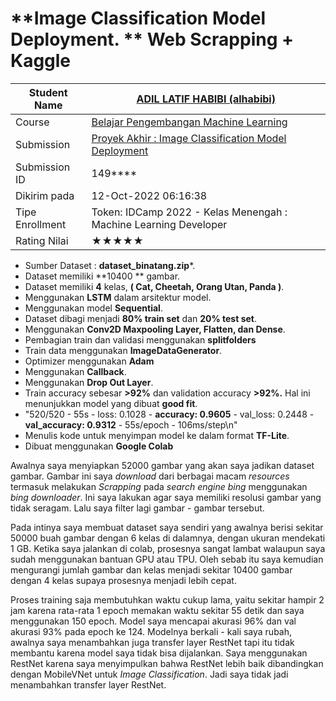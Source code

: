#      		**Image Classification Model Deployment. **                                                                							**Web Scrapping + Kaggle**



| Student Name    | [ADIL LATIF HABIBI (alhabibi)](https://www.dicoding.com/users/alhabibi) |
| --------------- | ------------------------------------------------------------ |
| Course          | [Belajar Pengembangan Machine Learning](https://www.dicoding.com/academies/185) |
| Submission      | [Proyek Akhir : Image Classification Model Deployment](https://www.dicoding.com/academies/185/tutorials/10629) |
| Submission ID   | 149****                                                      |
| Dikirim pada    | 12-Oct-2022 06:16:38                                         |
| Tipe Enrollment | Token: IDCamp 2022 - Kelas Menengah : Machine Learning Developer |
| Rating Nilai    | ★★★★★                                                        |



* Sumber Dataset : **dataset_binatang.zip***.
* Dataset memiliki **10400 ** gambar.
* Dataset memiliki **4** kelas, **( Cat, Cheetah, Orang Utan, Panda )**.
* Menggunakan **LSTM** dalam arsitektur model.
* Menggunakan model **Sequential**.
* Dataset dibagi menjadi **80% train set** dan **20% test set**.
* Menggunakan **Conv2D Maxpooling Layer, Flatten, dan Dense**.
* Pembagian train dan validasi menggunakan **splitfolders** 
* Train data menggunakan **ImageDataGenerator**.
* Optimizer menggunakan **Adam**
* Menggunakan **Callback**.
* Menggunakan **Drop Out Layer**.
* Train accuracy sebesar **>92%** dan validation accuracy **>92%.** Hal ini menunjukkan model yang dibuat **good fit**.
* "520/520 - 55s - loss: 0.1028 - **accuracy: 0.9605** - val_loss: 0.2448 - **val_accuracy: 0.9312** - 55s/epoch - 106ms/step\n"
* Menulis kode untuk menyimpan model ke dalam format **TF-Lite**.
* Dibuat menggunakan **Google Colab**

Awalnya saya menyiapkan 52000 gambar yang akan saya jadikan dataset gambar. Gambar ini saya *download* dari berbagai macam *resources* termasuk melakukan *Scrapping* pada *search engine bing* menggunakan *bing downloader*. Ini saya lakukan agar saya memiliki resolusi gambar yang tidak seragam. Lalu saya filter lagi gambar - gambar tersebut. 

Pada intinya saya membuat dataset saya sendiri yang awalnya berisi sekitar 50000 buah gambar dengan 6 kelas di dalamnya, dengan ukuran mendekati 1 GB. Ketika saya jalankan di colab, prosesnya sangat lambat walaupun saya sudah menggunakan bantuan GPU atau TPU. Oleh sebab itu saya kemudian mengurangi jumlah gambar dan kelas menjadi sekitar 10400 gambar dengan 4 kelas supaya prosesnya menjadi lebih cepat.

Proses training saja membutuhkan waktu cukup lama, yaitu sekitar hampir 2 jam karena rata-rata 1 epoch memakan waktu sekitar 55 detik dan saya menggunakan 150 epoch. Model saya mencapai akurasi 96% dan val akurasi 93% pada epoch ke 124. Modelnya berkali - kali saya rubah, awalnya saya menambahkan juga transfer layer RestNet tapi itu tidak membantu karena model saya tidak bisa dijalankan. Saya menggunakan RestNet karena saya menyimpulkan bahwa RestNet lebih baik dibandingkan dengan MobileVNet untuk *Image Classification*. Jadi saya tidak jadi menambahkan transfer layer RestNet. 



